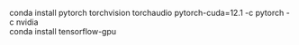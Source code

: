 conda install pytorch torchvision torchaudio pytorch-cuda=12.1 -c pytorch -c nvidia                
conda install tensorflow-gpu
